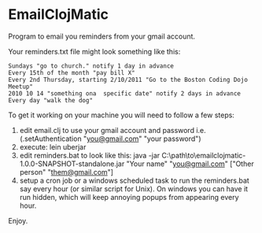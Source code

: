 EmailClojMatic
===========================

Program to email you reminders from your gmail account.  

Your reminders.txt file might look something like this:

    Sundays "go to church." notify 1 day in advance  
    Every 15th of the month "pay bill X"
    Every 2nd Thursday, starting 2/10/2011 "Go to the Boston Coding Dojo Meetup"
    2010 10 14 "something ona  specific date" notify 2 days in advance    
	Every day "walk the dog"
	
To get it working on your machine you will need to follow a few steps:

1. edit email.clj to use your gmail account and password i.e. (.setAuthentication "you@gmail.com" "your password")
2. execute: lein uberjar
3. edit reminders.bat to look like this: java -jar C:\path\to\emailclojmatic-1.0.0-SNAPSHOT-standalone.jar "Your name" "you@gmail.com" ["Other person" "them@gmail.com"]
4. setup a cron job or a windows scheduled task to run the reminders.bat say every hour (or similar script for Unix).  On windows you can have it run hidden, which will keep annoying popups from appearing every hour.

Enjoy.
